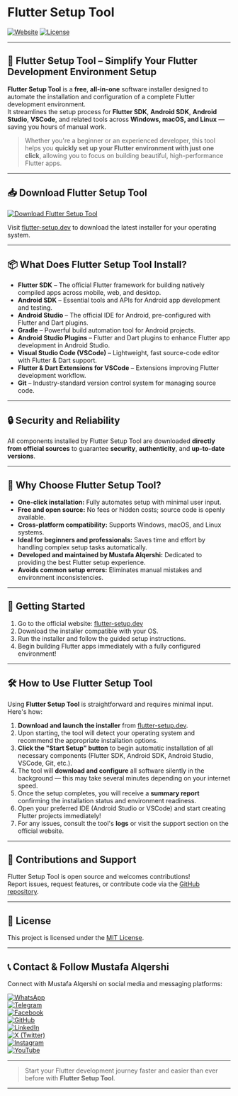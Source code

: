 # Flutter Setup Tool

[![Website](https://img.shields.io/badge/Website-flutter--setup.dev-blue)](https://flutter-setup.dev)
[![License](https://img.shields.io/badge/License-MIT-green)](LICENSE)

---

## 🚀 Flutter Setup Tool – Simplify Your Flutter Development Environment Setup

**Flutter Setup Tool** is a **free**, **all-in-one** software installer designed to automate the installation and configuration of a complete Flutter development environment.  
It streamlines the setup process for **Flutter SDK**, **Android SDK**, **Android Studio**, **VSCode**, and related tools across **Windows, macOS, and Linux** — saving you hours of manual work.

> Whether you're a beginner or an experienced developer, this tool helps you **quickly set up your Flutter environment with just one click**, allowing you to focus on building beautiful, high-performance Flutter apps.

---

## 📥 Download Flutter Setup Tool

[![Download Flutter Setup Tool](https://img.shields.io/badge/Download-Now-green?style=for-the-badge&logo=flutter)](https://flutter-setup.dev)

Visit [flutter-setup.dev](https://flutter-setup.dev) to download the latest installer for your operating system.

---

## 📦 What Does Flutter Setup Tool Install?

- **Flutter SDK** – The official Flutter framework for building natively compiled apps across mobile, web, and desktop.
- **Android SDK** – Essential tools and APIs for Android app development and testing.
- **Android Studio** – The official IDE for Android, pre-configured with Flutter and Dart plugins.
- **Gradle** – Powerful build automation tool for Android projects.
- **Android Studio Plugins** – Flutter and Dart plugins to enhance Flutter app development in Android Studio.
- **Visual Studio Code (VSCode)** – Lightweight, fast source-code editor with Flutter & Dart support.
- **Flutter & Dart Extensions for VSCode** – Extensions improving Flutter development workflow.
- **Git** – Industry-standard version control system for managing source code.

---

## 🔒 Security and Reliability

All components installed by Flutter Setup Tool are downloaded **directly from official sources** to guarantee **security**, **authenticity**, and **up-to-date versions**.

---

## 🎯 Why Choose Flutter Setup Tool?

- **One-click installation:** Fully automates setup with minimal user input.  
- **Free and open source:** No fees or hidden costs; source code is openly available.  
- **Cross-platform compatibility:** Supports Windows, macOS, and Linux systems.  
- **Ideal for beginners and professionals:** Saves time and effort by handling complex setup tasks automatically.  
- **Developed and maintained by Mustafa Alqershi:** Dedicated to providing the best Flutter setup experience.  
- **Avoids common setup errors:** Eliminates manual mistakes and environment inconsistencies.

---

## 🚀 Getting Started

1. Go to the official website: [flutter-setup.dev](https://flutter-setup.dev)  
2. Download the installer compatible with your OS.  
3. Run the installer and follow the guided setup instructions.  
4. Begin building Flutter apps immediately with a fully configured environment!

---

## 🛠️ How to Use Flutter Setup Tool

Using **Flutter Setup Tool** is straightforward and requires minimal input. Here's how:

1. **Download and launch the installer** from [flutter-setup.dev](https://flutter-setup.dev).  
2. Upon starting, the tool will detect your operating system and recommend the appropriate installation options.  
3. **Click the "Start Setup" button** to begin automatic installation of all necessary components (Flutter SDK, Android SDK, Android Studio, VSCode, Git, etc.).  
4. The tool will **download and configure** all software silently in the background — this may take several minutes depending on your internet speed.  
5. Once the setup completes, you will receive a **summary report** confirming the installation status and environment readiness.  
6. Open your preferred IDE (Android Studio or VSCode) and start creating Flutter projects immediately!  
7. For any issues, consult the tool's **logs** or visit the support section on the official website.

---

## 🤝 Contributions and Support

Flutter Setup Tool is open source and welcomes contributions!  
Report issues, request features, or contribute code via the [GitHub repository](https://github.com/Mustafa-Alqershi/flutter-setup-tool).

---

## 📄 License

This project is licensed under the [MIT License](LICENSE).

---

## 📞 Contact & Follow Mustafa Alqershi

Connect with Mustafa Alqershi on social media and messaging platforms:

[![WhatsApp](https://img.shields.io/badge/WhatsApp-25D366?style=flat&logo=whatsapp&logoColor=white)](https://wa.me/967772150226)  
[![Telegram](https://img.shields.io/badge/Telegram-0088CC?style=flat&logo=telegram&logoColor=white)](https://t.me/mu_alqershi)  
[![Facebook](https://img.shields.io/badge/Facebook-1877F2?style=flat&logo=facebook&logoColor=white)](https://fb.com/Mu.alqershi)  
[![GitHub](https://img.shields.io/badge/GitHub-181717?style=flat&logo=github&logoColor=white)](https://github.com/Mustafa-Alqershi)  
[![LinkedIn](https://img.shields.io/badge/LinkedIn-0A66C2?style=flat&logo=linkedin&logoColor=white)](https://linkedin.com/in/mustafa-alqershi)  
[![X (Twitter)](https://img.shields.io/badge/X-1DA1F2?style=flat&logo=twitter&logoColor=white)](https://x.com/mu.alqershi)  
[![Instagram](https://img.shields.io/badge/Instagram-E4405F?style=flat&logo=instagram&logoColor=white)](https://instagram.com/Mu.alqershi)  
[![YouTube](https://img.shields.io/badge/YouTube-FF0000?style=flat&logo=youtube&logoColor=white)](https://www.youtube.com/@Mu.Alqershi)

---

> Start your Flutter development journey faster and easier than ever before with **Flutter Setup Tool**.

---

<!-- SEO Keywords for Search Engines -->
<!-- 
Flutter Setup Tool, Flutter SDK installer, Flutter environment setup, Flutter development tools, Android SDK setup, Android Studio Flutter, VSCode Flutter setup, Flutter one-click installer, cross-platform Flutter setup, Flutter for beginners, Flutter setup automation, Flutter setup Windows, Flutter setup macOS, Flutter setup Linux 
-->
